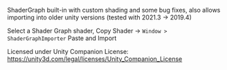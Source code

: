 ShaderGraph built-in with custom shading and some bug fixes, also allows importing into older unity versions (tested with 2021.3 -> 2019.4)

Select a Shader Graph shader, Copy Shader -> `Window > ShaderGraphImporter` Paste and Import


Licensed under Unity Companion License:
https://unity3d.com/legal/licenses/Unity_Companion_License
